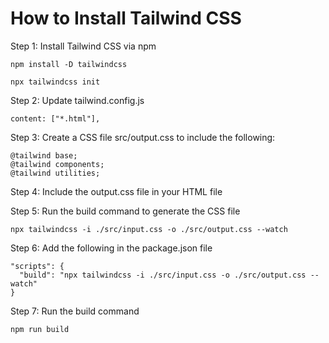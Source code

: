 # How to Install Tailwind CSS

Step 1: Install Tailwind CSS via npm

```
npm install -D tailwindcss

npx tailwindcss init
```
Step 2: Update tailwind.config.js
```
content: ["*.html"],
```

Step 3: Create a CSS file src/output.css
to include the following:
```
@tailwind base;
@tailwind components;
@tailwind utilities;
```

Step 4: Include the output.css file in your HTML file


Step 5: Run the build command to generate the CSS file
```
npx tailwindcss -i ./src/input.css -o ./src/output.css --watch
```

Step 6: Add the following in the package.json file
```
"scripts": {
  "build": "npx tailwindcss -i ./src/input.css -o ./src/output.css --watch"
}
```

Step 7: Run the build command
```
npm run build
```
